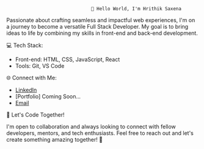                                    👋 Hello World, I'm Hrithik Saxena

Passionate about crafting seamless and impactful web experiences, I'm on a journey to become a versatile Full Stack Developer.
My goal is to bring ideas to life by combining my skills in front-end and back-end development.

💻 Tech Stack:

- Front-end: HTML, CSS, JavaScript, React
- Tools: Git, VS Code

🌐 Connect with Me:

- [LinkedIn](https://www.linkedin.com/in/hrithik-saxena-15b273168/)
- [Portfolio] Coming Soon...
- [Email](saxenahrithik2000@gmail.com)

🌟 Let's Code Together!

I'm open to collaboration and always looking to connect with fellow developers, mentors, and tech enthusiasts.
Feel free to reach out and let's create something amazing together! 🚀

